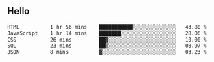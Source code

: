 ## Hello
<!--START_SECTION:waka-->

```txt
HTML          1 hr 56 mins    ███████████░░░░░░░░░░░░░░   43.80 %
JavaScript    1 hr 14 mins    ███████░░░░░░░░░░░░░░░░░░   28.06 %
CSS           26 mins         ██▓░░░░░░░░░░░░░░░░░░░░░░   10.00 %
SQL           23 mins         ██▒░░░░░░░░░░░░░░░░░░░░░░   08.97 %
JSON          8 mins          ▓░░░░░░░░░░░░░░░░░░░░░░░░   03.23 %
```

<!--END_SECTION:waka-->
